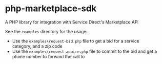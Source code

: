 # php-marketplace-sdk
A PHP library for integration with Service Direct's Marketplace API

See the `examples` directory for the usage.
* Use the `examples\request-bid.php` file to get a bid for a service category, and a zip code
* Use the `examples\request-aquire.php` file to commit to the bid and get a phone number to forward the call to
